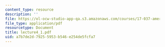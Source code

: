 ```yaml
---
content_type: resource
description: ''
file: https://ol-ocw-studio-app-qa.s3.amazonaws.com/courses/17-037-american-political-thought-spring-2004/a7b7de2d79255953b546e254de5fcfa7_lecture4_1.pdf
file_type: application/pdf
resourcetype: Document
title: lecture4_1.pdf
uid: a7b7de2d-7925-5953-b546-e254de5fcfa7
---
```

